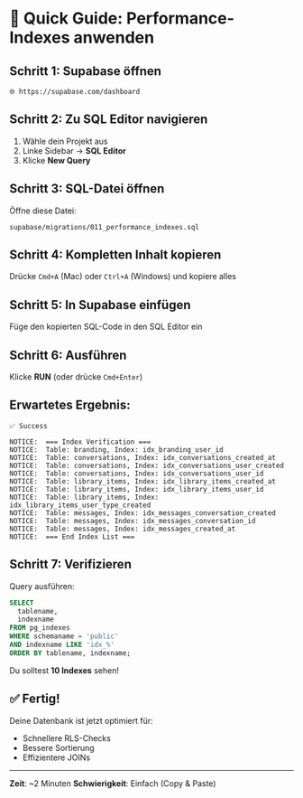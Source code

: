 # 🚀 Quick Guide: Performance-Indexes anwenden

## Schritt 1: Supabase öffnen

```
🌐 https://supabase.com/dashboard
```

## Schritt 2: Zu SQL Editor navigieren

1. Wähle dein Projekt aus
2. Linke Sidebar → **SQL Editor**
3. Klicke **New Query**

## Schritt 3: SQL-Datei öffnen

Öffne diese Datei:

```
supabase/migrations/011_performance_indexes.sql
```

## Schritt 4: Kompletten Inhalt kopieren

Drücke `Cmd+A` (Mac) oder `Ctrl+A` (Windows) und kopiere alles

## Schritt 5: In Supabase einfügen

Füge den kopierten SQL-Code in den SQL Editor ein

## Schritt 6: Ausführen

Klicke **RUN** (oder drücke `Cmd+Enter`)

## Erwartetes Ergebnis:

```
✅ Success

NOTICE:  === Index Verification ===
NOTICE:  Table: branding, Index: idx_branding_user_id
NOTICE:  Table: conversations, Index: idx_conversations_created_at
NOTICE:  Table: conversations, Index: idx_conversations_user_created
NOTICE:  Table: conversations, Index: idx_conversations_user_id
NOTICE:  Table: library_items, Index: idx_library_items_created_at
NOTICE:  Table: library_items, Index: idx_library_items_user_id
NOTICE:  Table: library_items, Index: idx_library_items_user_type_created
NOTICE:  Table: messages, Index: idx_messages_conversation_created
NOTICE:  Table: messages, Index: idx_messages_conversation_id
NOTICE:  Table: messages, Index: idx_messages_created_at
NOTICE:  === End Index List ===
```

## Schritt 7: Verifizieren

Query ausführen:

```sql
SELECT
  tablename,
  indexname
FROM pg_indexes
WHERE schemaname = 'public'
AND indexname LIKE 'idx_%'
ORDER BY tablename, indexname;
```

Du solltest **10 Indexes** sehen!

## ✅ Fertig!

Deine Datenbank ist jetzt optimiert für:

- Schnellere RLS-Checks
- Bessere Sortierung
- Effizientere JOINs

---

**Zeit**: ~2 Minuten
**Schwierigkeit**: Einfach (Copy & Paste)
